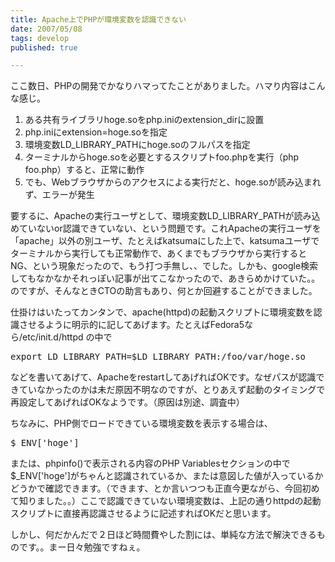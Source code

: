 ```yaml
---
title: Apache上でPHPが環境変数を認識できない
date: 2007/05/08
tags: develop
published: true

---
```


<p>ここ数日、PHPの開発でかなりハマってたことがありました。ハマり内容はこんな感じ。</p>

<p>
<ol>
<li>ある共有ライブラリhoge.soをphp.iniのextension_dirに設置</li>
<li>php.iniにextension=hoge.soを指定</li>
<li>環境変数LD_LIBRARY_PATHにhoge.soのフルパスを指定</li>
<li>ターミナルからhoge.soを必要とするスクリプトfoo.phpを実行（php foo.php）すると、正常に動作</li>
<li>でも、Webブラウザからのアクセスによる実行だと、hoge.soが読み込まれず、エラーが発生</li>
</ol>
</p>

<p>
要するに、Apacheの実行ユーザとして、環境変数LD_LIBRARY_PATHが読み込めていないor認識できていない、という問題です。これApacheの実行ユーザを「apache」以外の別ユーザ、たとえばkatsumaにした上で、katsumaユーザでターミナルから実行しても正常動作で、あくまでもブラウザから実行するとNG、という現象だったので、もう打つ手無し、、でした。しかも、google検索してもなかなかそれっぽい記事が出てこなかったので、あきらめかけていた。。のですが、そんなときCTOの助言もあり、何とか回避することができました。
</p>

<p>
</p>

<p>
仕掛けはいたってカンタンで、apache(httpd)の起動スクリプトに環境変数を認識させるように明示的に記してあげます。たとえばFedora5なら/etc/init.d/httpd の中で
</p>

<p>
<pre>
export LD_LIBRARY_PATH=$LD_LIBRARY_PATH:/foo/var/hoge.so
</pre>
</p>

<p>
などを書いてあげて、ApacheをrestartしてあげればOKです。なぜパスが認識できていなかったのかは未だ原因不明なのですが、とりあえず起動のタイミングで再設定してあげればOKなようです。（原因は別途、調査中）
</p>

<p>ちなみに、PHP側でロードできている環境変数を表示する場合は、
<pre>$_ENV['hoge']</pre>
または、phpinfo()で表示される内容のPHP Variablesセクションの中で$_ENV['hoge']がちゃんと認識されているか、または意図した値が入っているかどうかで確認できます。（できます、とか言いつつも正直今更ながら、今回初めて知りました。。）ここで認識できていない環境変数は、上記の通りhttpdの起動スクリプトに直接再認識させるように記述すればOKだと思います。</p>

<p>しかし、何だかんだで２日ほど時間費やした割には、単純な方法で解決できるものです。。まー日々勉強ですねぇ。</p>
